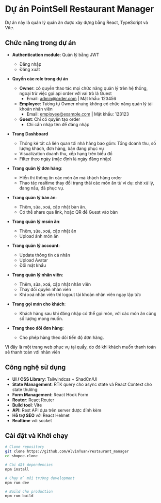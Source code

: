 # Dự án PointSell Restaurant Manager

Dự án này là quản lý quán ăn được xây dựng bằng React, TypeScript và Vite.

## Chức năng trong dự án

- **Authentication module**: Quản lý bằng JWT

  - Đăng nhập
  - Đăng xuất

- **Quyền các role trong dự án**

  - **Owner**: có quyền thao tác mọi chức năng quản lý trên hệ thống, ngoại trừ việc gọi api order với vai trò là Guest
    - Email: admin@order.com | Mật khẩu: 123456
  - **Employee**: Tương tự Owner nhưng không có chức năng quản lý tài khoản nhân viên
    - Email: employee@example.com | Mật khẩu: 123123
  - **Guest**: Chỉ có quyền tạo order
    - Chỉ cần nhập tên để đăng nhập

- **Trang Dashboard**
  - Thống kê tất cả liên quan tới nhà hàng bao gồm: Tổng doanh thu, số lượng khách, đơn hàng, bàn đang phục vụ
  - Visualization doanh thu, xếp hạng trên biểu đồ
  - Filter theo ngày (mặc định là ngày đăng nhập)
- **Trang quản lý đơn hàng**:
  - Hiển thị thông tin các món ăn mà khách hàng order
  - Thao tác realtime thay đổi trạng thái các món ăn từ ví dụ: chờ xử lý, đang nấu, đã phục vụ.
- **Trang quản lý bàn ăn**:
  - Thêm, sửa, xoá, cập nhật bàn ăn.
  - Có thể share qua link, hoặc QR để Guest vào bàn
- **Trang quản lý msón ăn**:
  - Thêm, sửa, xoá, cập nhật ăn
  - Upload ảnh món ăn
- **Trang quản lý account**:
  - Update thông tin cá nhân
  - Upload Avatar
  - Đổi mật khẩu
- **Trang quản lý nhân viên**:
  - Thêm, sửa, xoá, cập nhật nhân viên
  - Thay đổi quyền nhân viên
  - Khi xoá nhân viên thì logout tài khoản nhân viên ngay lập tức
- **Trang gọi món cho khách**:
  - Khách hàng sau khi đăng nhập có thể gọi món, với các món ăn cùng số lượng mong muốn.
- **Trang theo dõi đơn hàng**:
  - Cho phép hàng theo dõi tiến độ đơn hàng.

Vì đây là một trang web phục vụ tại quầy, do đó khi khách muốn thanh toán sẽ thanh toán với nhân viên

## Công nghệ sử dụng

- **UI / CSS Library**: Tailwindcss + ShadCn/UI
- **State Management**: RTK query cho async state và React Context cho state thường
- **Form Management**: React Hook Form
- **Router**: React Router
- **Build tool**: Vite
- **API**: Rest API dựa trên server được đính kèm
- **Hỗ trợ SEO** với React Helmet
- **Realtime** với socket

## Cài đặt và Khởi chạy

```bash
# Clone repository
git clone https://github.com/AlvinTuan/restaurant_manager
cd shopee-clone

# Cài đặt dependencies
npm install

# Chạy ở môi trường development
npm run dev

# Build cho production
npm run build
```
